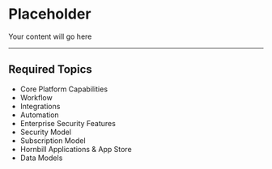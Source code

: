 # Placeholder
Your content will go here

<hr>

## Required Topics


- Core Platform Capabilities 
- Workflow
- Integrations
- Automation
- Enterprise Security Features
- Security Model
- Subscription Model
- Hornbill Applications & App Store
- Data Models


